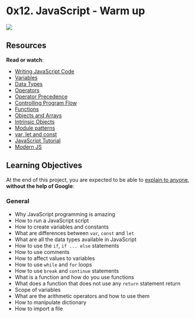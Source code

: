 # 0x12. JavaScript - Warm up


![](https://s3.amazonaws.com/intranet-projects-files/holbertonschool-higher-level_programming+/303/Javascript-535.png.jpeg)

## Resources

**Read or watch**:

-   [Writing JavaScript Code](https://intranet.hbtn.io/rltoken/OdMLtl6Y9mpQkaoEqJCRSg "Writing JavaScript Code")
-   [Variables](https://intranet.hbtn.io/rltoken/iE6zaLw7pybp648IfRmk5Q "Variables")
-   [Data Types](https://intranet.hbtn.io/rltoken/4td1BbZAYn4Dldi6k0CY7A "Data Types")
-   [Operators](https://intranet.hbtn.io/rltoken/OdMLtl6Y9mpQkaoEqJCRSg "Operators")
-   [Operator Precedence](https://intranet.hbtn.io/rltoken/ALCoiVRvxmsjdqCUdWC_lg "Operator Precedence")
-   [Controlling Program Flow](https://intranet.hbtn.io/rltoken/Nlfhdy6Thyu_WgtBSqoAUw "Controlling Program Flow")
-   [Functions](https://intranet.hbtn.io/rltoken/Ta66PZ6_16K3q99oELvjkQ "Functions")
-   [Objects and Arrays](https://intranet.hbtn.io/rltoken/osu583B5jskDVwmcm50-NQ "Objects and Arrays")
-   [Intrinsic Objects](https://intranet.hbtn.io/rltoken/osu583B5jskDVwmcm50-NQ "Intrinsic Objects")
-   [Module patterns](https://intranet.hbtn.io/rltoken/mduSK-WOoRe6WohU1p2zZQ "Module patterns")
-   [var, let and const](https://intranet.hbtn.io/rltoken/kNWuHjyUvjr74wU2hBqd_A "var, let and const")
-   [JavaScript Tutorial](https://intranet.hbtn.io/rltoken/qkp1hdLiI8DJje88bxcL6w "JavaScript Tutorial")
-   [Modern JS](https://intranet.hbtn.io/rltoken/ieSajamJQ-Nv3XzcS_d5lA "Modern JS")

## Learning Objectives

At the end of this project, you are expected to be able to [explain to anyone](https://intranet.hbtn.io/rltoken/0TM5wHPW2wLPMP_l8lkdOg "explain to anyone"), **without the help of Google**:

### General

-   Why JavaScript programming is amazing
-   How to run a JavaScript script
-   How to create variables and constants
-   What are differences between `var`, `const` and `let`
-   What are all the data types available in JavaScript
-   How to use the `if`, `if ... else` statements
-   How to use comments
-   How to affect values to variables
-   How to use `while` and `for` loops
-   How to use `break` and `continue` statements
-   What is a function and how do you use functions
-   What does a function that does not use any `return` statement return
-   Scope of variables
-   What are the arithmetic operators and how to use them
-   How to manipulate dictionary
-   How to import a file
